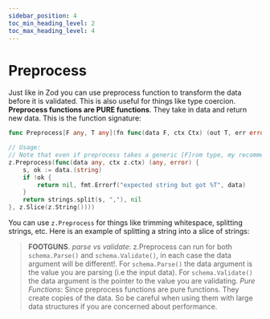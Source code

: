 ```yaml
---
sidebar_position: 4
toc_min_heading_level: 2
toc_max_heading_level: 4
---
```


# Preprocess

Just like in Zod you can use preprocess function to transform the data before it is validated. This is also useful for things like type coercion. **Preprocess functions are PURE functions**. They take in data and return new data. This is the function signature:

```go
func Preprocess[F any, T any](fn func(data F, ctx Ctx) (out T, err error), schema ZogSchema) *PreprocessSchema[F, T]

// Usage:
// Note that even if preprocess takes a generic [F]rom type, my recommendation is to always set that to any unless you are 100% sure that the input data will always be of a specific type. Since if you are using this schema with schema.Parse() the input data can be anything.
z.Preprocess(func(data any, ctx z.ctx) (any, error) {
	s, ok := data.(string)
	if !ok {
		return nil, fmt.Errorf("expected string but got %T", data)
	}
	return strings.split(s, ","), nil
}, z.Slice(z.String())))
```

You can use `z.Preprocess` for things like trimming whitespace, splitting strings, etc. Here is an example of splitting a string into a slice of strings:

> **FOOTGUNS**.
> _parse vs validate_: z.Preprocess can run for both `schema.Parse()` and `schema.Validate()`, in each case the data argument will be different!. For `schema.Parse()` the data argument is the value you are parsing (i.e the input data). For `schema.Validate()` the data argument is the pointer to the value you are validating.
> _Pure Functions_: Since preprocess functions are pure functions. They create copies of the data. So be careful when using them with large data structures if you are concerned about performance.
